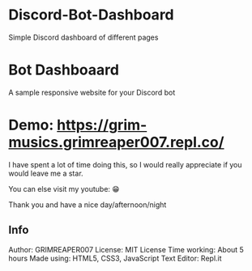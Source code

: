 # Discord-Bot-Dashboard
Simple Discord dashboard of different pages
# Bot Dashboaard
A sample responsive website for your Discord bot

# Demo: https://grim-musics.grimreaper007.repl.co/

I have spent a lot of time doing this, so I would really appreciate if you would leave me a star.

You can else visit my youtube: 😁

Thank you and have a nice day/afternoon/night

## Info

Author: GRIMREAPER007 
License: MIT License
Time working: About 5 hours
Made using: HTML5, CSS3, JavaScript
Text Editor: Repl.it
